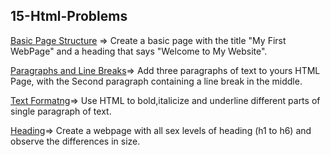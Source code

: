 ## 15-Html-Problems

[Basic Page Structure](././1.Basic-Page) => Create a basic page with the title "My First WebPage" and a heading that says "Welcome to My Website".

[Paragraphs and Line Breaks](././2.Para-line-Break)=>  Add three paragraphs of text to yours HTML Page, with the Second paragraph containing a line break in the middle. 


[Text Formatng](././3.Text-Form)=>  Use HTML to bold,italicize and underline different parts of single paragraph of text. 

[Heading](././4.Heading)=>  Create a webpage with all sex levels of heading (h1 to h6) and observe the differences in size. 